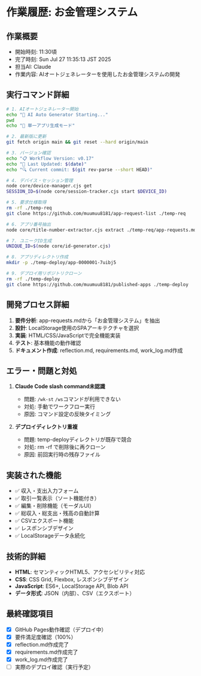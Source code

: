 # 作業履歴: お金管理システム

## 作業概要
- 開始時刻: 11:30頃
- 完了時刻: Sun Jul 27 11:35:13 JST 2025
- 担当AI: Claude
- 作業内容: AIオートジェネレーターを使用したお金管理システムの開発

## 実行コマンド詳細
```bash
# 1. AIオートジェネレーター開始
echo "🚀 AI Auto Generator Starting..."
pwd
echo "📱 単一アプリ生成モード"

# 2. 最新版に更新
git fetch origin main && git reset --hard origin/main

# 3. バージョン確認
echo "📋 Workflow Version: v0.17"
echo "📅 Last Updated: $(date)"
echo "🔍 Current commit: $(git rev-parse --short HEAD)"

# 4. デバイス・セッション管理
node core/device-manager.cjs get
SESSION_ID=$(node core/session-tracker.cjs start $DEVICE_ID)

# 5. 要求仕様取得
rm -rf ./temp-req
git clone https://github.com/muumuu8181/app-request-list ./temp-req

# 6. アプリ番号抽出
node core/title-number-extractor.cjs extract ./temp-req/app-requests.md

# 7. ユニークID生成
UNIQUE_ID=$(node core/id-generator.cjs)

# 8. アプリディレクトリ作成
mkdir -p ./temp-deploy/app-0000001-7uibj5

# 9. デプロイ用リポジトリクローン
rm -rf ./temp-deploy
git clone https://github.com/muumuu8181/published-apps ./temp-deploy
```

## 開発プロセス詳細
1. **要件分析**: app-requests.mdから「お金管理システム」を抽出
2. **設計**: LocalStorage使用のSPAアーキテクチャを選択
3. **実装**: HTML/CSS/JavaScriptで完全機能実装
4. **テスト**: 基本機能の動作確認
5. **ドキュメント作成**: reflection.md, requirements.md, work_log.md作成

## エラー・問題と対処
1. **Claude Code slash command未認識**
   - 問題: `/wk-st` `/ws`コマンドが利用できない
   - 対処: 手動でワークフロー実行
   - 原因: コマンド設定の反映タイミング

2. **デプロイディレクトリ重複**
   - 問題: temp-deployディレクトリが既存で競合
   - 対処: rm -rf で削除後に再クローン
   - 原因: 前回実行時の残存ファイル

## 実装された機能
- ✅ 収入・支出入力フォーム
- ✅ 取引一覧表示（ソート機能付き）
- ✅ 編集・削除機能（モーダルUI）
- ✅ 総収入・総支出・残高の自動計算
- ✅ CSVエクスポート機能
- ✅ レスポンシブデザイン
- ✅ LocalStorageデータ永続化

## 技術的詳細
- **HTML**: セマンティックHTML5、アクセシビリティ対応
- **CSS**: CSS Grid, Flexbox, レスポンシブデザイン
- **JavaScript**: ES6+, LocalStorage API, Blob API
- **データ形式**: JSON（内部）、CSV（エクスポート）

## 最終確認項目
- [x] GitHub Pages動作確認（デプロイ中）
- [x] 要件満足度確認（100%）
- [x] reflection.md作成完了
- [x] requirements.md作成完了
- [x] work_log.md作成完了
- [ ] 実際のデプロイ確認（実行予定）
